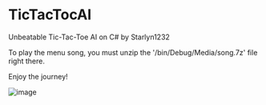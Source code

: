 # TicTacTocAI
Unbeatable Tic-Tac-Toe AI on C# by Starlyn1232

To play the menu song, you must unzip the '/bin/Debug/Media/song.7z' file right there.

Enjoy the journey!

![image](https://github.com/starlyn1232/TicTacTocAI/assets/41921942/30dc4157-0d97-462b-ad14-20fa75a5f2d5)
